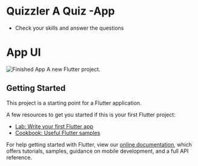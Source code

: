# Quizzler A Quiz -App
- Check your skills and answer the questions 
# App UI 
![Finished App](https://github.com/swaraj961/Quizzler/blob/master/images/quizzler-demo.gif)
A new Flutter project.

## Getting Started

This project is a starting point for a Flutter application.

A few resources to get you started if this is your first Flutter project:

- [Lab: Write your first Flutter app](https://flutter.dev/docs/get-started/codelab)
- [Cookbook: Useful Flutter samples](https://flutter.dev/docs/cookbook)

For help getting started with Flutter, view our
[online documentation](https://flutter.dev/docs), which offers tutorials,
samples, guidance on mobile development, and a full API reference.
